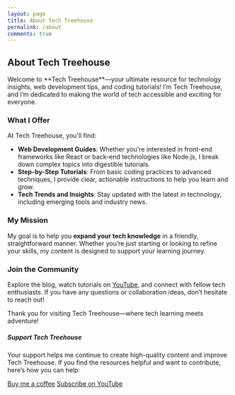 ```yaml
---
layout: page
title: About Tech Treehouse
permalink: /about
comments: true
---
```


<div class="row justify-content-between">
<div class="col-md-8 pr-5">

<h2>About Tech Treehouse</h2>

<p>Welcome to **Tech Treehouse**—your ultimate resource for technology insights, web development tips, and coding tutorials! I’m Tech Treehouse, and I’m dedicated to making the world of tech accessible and exciting for everyone.</p>

<h3>What I Offer</h3>

<p>At Tech Treehouse, you'll find:</p>
<ul>
    <li><strong>Web Development Guides</strong>: Whether you're interested in front-end frameworks like React or back-end technologies like Node.js, I break down complex topics into digestible tutorials.</li>
    <li><strong>Step-by-Step Tutorials</strong>: From basic coding practices to advanced techniques, I provide clear, actionable instructions to help you learn and grow.</li>
    <li><strong>Tech Trends and Insights</strong>: Stay updated with the latest in technology, including emerging tools and industry news.</li>
</ul>

<h3>My Mission</h3>

<p>My goal is to help you <strong>expand your tech knowledge</strong> in a friendly, straightforward manner. Whether you’re just starting or looking to refine your skills, my content is designed to support your learning journey.</p>

<h3>Join the Community</h3>

<p>Explore the blog, watch tutorials on <a href="https://youtube.com/techtreehouse" target="_blank">YouTube</a>, and connect with fellow tech enthusiasts. If you have any questions or collaboration ideas, don’t hesitate to reach out!</p>

<p>Thank you for visiting Tech Treehouse—where tech learning meets adventure!</p>

</div>

<div class="col-md-4">

<div class="sticky-top sticky-top-80">
<h5>Support Tech Treehouse</h5>

<p>Your support helps me continue to create high-quality content and improve Tech Treehouse. If you find the resources helpful and want to contribute, here’s how you can help:</p>

<a target="_blank" href="https://www.buymeacoffee.com/tech-treehouse" class="btn btn-danger">Buy me a coffee</a> <a target="_blank" href="https://youtube.com/techtreehouse" class="btn btn-warning">Subscribe on YouTube</a>

</div>
</div>
</div>
